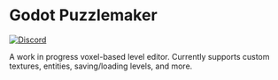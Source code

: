 # Godot Puzzlemaker
[![Discord](https://img.shields.io/discord/308323056592486420.svg)](https://discord.gg/ASgHfkX/)

A work in progress voxel-based level editor. Currently supports custom textures, entities, saving/loading levels, and more.
